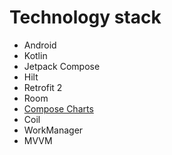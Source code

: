 # Technology stack
* Android
* Kotlin
* Jetpack Compose
* Hilt
* Retrofit 2
* Room
* [Compose Charts](https://github.com/ehsannarmani/ComposeCharts)
* Coil
* WorkManager
* MVVM
